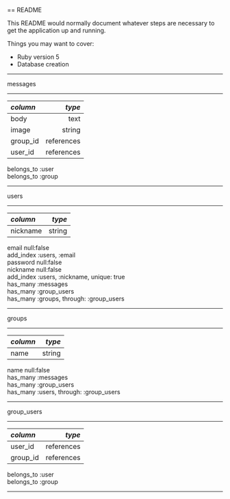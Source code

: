 == README

This README would normally document whatever steps are necessary to get the
application up and running.

Things you may want to cover:

* Ruby version
5
* Database creation
___
messages  
___
| *column* |  *type*  |
|:---------|---------:|
|body      |text      |
|image     |string    |
|group_id  |references|
|user_id   |references|  
belongs_to :user  
belongs_to :group  
___
users  
___
| *column* |  *type*  |
|:---------|---------:|
|nickname  |string    |  
email null:false  
add_index :users, :email  
password null:false  
nickname null:false  
add_index :users, :nickname, unique: true  
has_many :messages  
has_many :group_users  
has_many :groups, through: :group_users  
___
groups  
___
| *column* |  *type*  |
|:---------|---------:|
|name      |string    |  
name null:false  
has_many :messages  
has_many :group_users  
has_many :users, through: :group_users  
___
group_users  
___
| *column* |  *type*  |
|:---------|---------:|
|user_id   |references|
|group_id  |references|  
belongs_to :user  
belongs_to :group  
___



